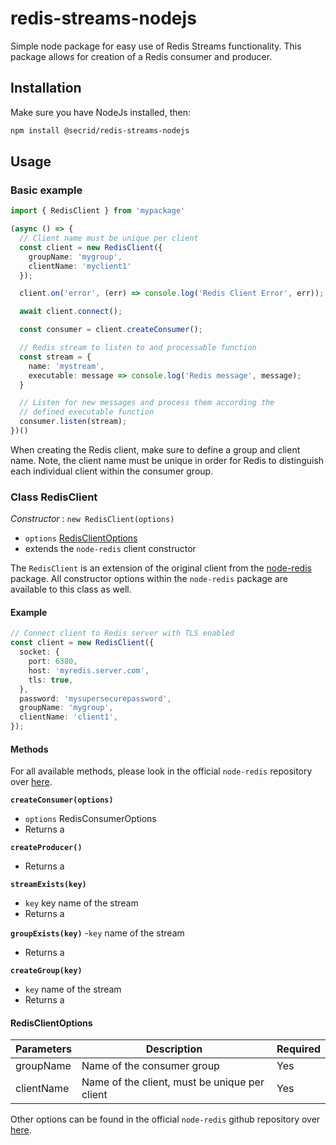 # redis-streams-nodejs

Simple node package for easy use of Redis Streams functionality. This package allows for creation of a Redis consumer and producer.

## Installation

Make sure you have NodeJs installed, then:

```bash
npm install @secrid/redis-streams-nodejs
```

## Usage

### Basic example

```typescript
import { RedisClient } from 'mypackage'

(async () => {
  // Client name must be unique per client
  const client = new RedisClient({
    groupName: 'mygroup',
    clientName: 'myclient1'
  });

  client.on('error', (err) => console.log('Redis Client Error', err));

  await client.connect();

  const consumer = client.createConsumer();

  // Redis stream to listen to and processable function
  const stream = {
    name: 'mystream',
    executable: message => console.log('Redis message', message);
  }

  // Listen for new messages and process them according the
  // defined executable function
  consumer.listen(stream);
})()
```

When creating the Redis client, make sure to define a group and client name. Note, the client name must be
unique in order for Redis to distinguish each individual client within the consumer group.

### Class RedisClient

_Constructor_ : `new RedisClient(options)`

- `options` [RedisClientOptions](#redisclientoptions)
- extends the `node-redis` client constructor

The `RedisClient` is an extension of the original client from the [node-redis](https://www.npmjs.com/package/redis) package. All constructor options within the `node-redis` package are available to this class as well.

#### Example

```typescript
// Connect client to Redis server with TLS enabled
const client = new RedisClient({
  socket: {
    port: 6380,
    host: 'myredis.server.com',
    tls: true,
  },
  password: 'mysupersecurepassword',
  groupName: 'mygroup',
  clientName: 'client1',
});
```

#### Methods

For all available methods, please look in the official `node-redis` repository over [here](https://github.com/redis/node-redis/blob/master/README.md).

**`createConsumer(options)`**

- `options` RedisConsumerOptions
- Returns a <RedisConsumer>

**`createProducer()`**

- Returns a <RedisProducer>

**`streamExists(key)`**

- `key` key name of the stream
- Returns a <boolean>

**`groupExists(key)`** -`key` name of the stream

- Returns a <boolean>

**`createGroup(key)`**

- `key` name of the stream
- Returns a <string>

#### RedisClientOptions

| Parameters | Description                                   | Required |
| ---------- | --------------------------------------------- | -------- |
| groupName  | Name of the consumer group                    | Yes      |
| clientName | Name of the client, must be unique per client | Yes      |

Other options can be found in the official `node-redis` github repository over [here](https://github.com/redis/node-redis/blob/master/docs/client-configuration.md).
